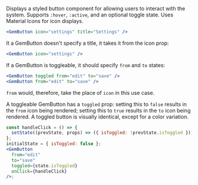 Displays a styled button component for allowing users to interact with the system. Supports `:hover`, `:active`, and an optional toggle state. Uses Material Icons for icon displays.

```jsx
<GemButton icon="settings" title="Settings" />
```

It a GemButton doesn't specify a title, it takes it from the icon prop:

```jsx
<GemButton icon="settings" />
```

If a GemButton is toggleable, it should specify `from` and `to` states:

```jsx
<GemButton toggled from="edit" to="save" />
<GemButton from="edit" to="save" />
```

`from` would, therefore, take the place of `icon` in this use case.

A toggleable GemButton has a `toggled` prop: setting this to `false` results in the `from` icon being rendered; setting this to `true` results in the `to` icon being rendered. A toggled button is visually identical, except for a color variation.

```jsx
const handleClick = () => {
  setState((prevState, props) => ({ isToggled: !prevState.isToggled }));
};
initialState = { isToggled: false };
<GemButton
  from="edit"
  to="save"
  toggled={state.isToggled}
  onClick={handleClick}
/>;
```
